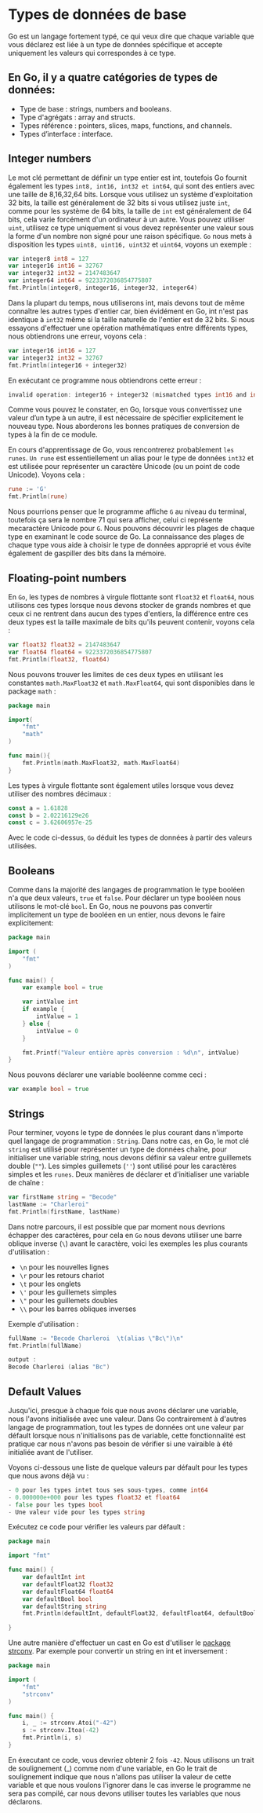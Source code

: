 # Types de données de base

Go est un langage fortement typé, ce qui veux dire que chaque variable que vous déclarez est liée à un type de données spécifique et accepte uniquement les valeurs qui correspondes à ce type.

## En Go, il y a quatre catégories de types de données:
 - Type de base : strings, numbers and booleans.
 - Type d'agrégats : array and structs.
 - Types référence : pointers, slices, maps, functions, and channels.
 - Types d’interface : interface.

 ## Integer numbers

Le mot clé permettant de définir un type entier est int, toutefois Go fournit également les types `int8, int16, int32 et int64`, qui sont des entiers avec une taille de 8,16,32,64 bits.
Lorsque vous utilisez un système d'exploitation 32 bits, la taille est généralement de 32 bits si vous utilisez juste `int`, comme pour les système de 64 bits, la taille de `int` est généralement de 64 bits, cela varie forcément d'un ordinateur à un autre.
Vous pouvez utiliser `uint`, utilisez ce type uniquement si vous devez représenter une valeur sous la forme d'un nombre non signé pour une raison spécifique.
`Go` nous mets à disposition les types `uint8, uint16, uint32` et `uint64`, voyons un exemple : 

```go
var integer8 int8 = 127
var integer16 int16 = 32767
var integer32 int32 = 2147483647
var integer64 int64 = 9223372036854775807
fmt.Println(integer8, integer16, integer32, integer64)
```
Dans la plupart du temps, nous utiliserons int, mais devons tout de même connaître les autres types d'entier car, bien évidément en Go, int n'est pas identique à `int32` même si la taille naturelle de l'entier est de 32 bits. Si nous essayons d'effectuer une opération mathématiques entre différents types, nous obtiendrons une erreur, voyons cela :

```go
var integer16 int16 = 127
var integer32 int32 = 32767
fmt.Println(integer16 + integer32)
``` 
En exécutant ce programme nous obtiendrons cette erreur : 
```go
invalid operation: integer16 + integer32 (mismatched types int16 and int32)
```
Comme vous pouvez le constater, en Go, lorsque vous convertissez une valeur d’un type à un autre, il est nécessaire de spécifier explicitement le nouveau type. Nous aborderons les bonnes pratiques de conversion de types à la fin de ce module.

En cours d'apprentissage de Go, vous rencontrerez probablement `les runes`. `Un rune` est essentiellement un alias pour le type de données `int32` et est utilisée pour représenter un caractère Unicode (ou un point de code Unicode). Voyons cela : 

```go
rune := 'G'
fmt.Println(rune)
```
Nous pourrions penser que le programme affiche `G` au niveau du terminal, toutefois ça sera le nombre 71 qui sera afficher, celui ci représente mecaractère Unicode pour `G`.
Nous pouvons découvrir les plages de chaque type en examinant le code source de Go. La connaissance des plages de chaque type vous aide à choisir le type de données approprié et vous évite également de gaspiller des bits dans la mémoire.

## Floating-point numbers

En `Go`, les types de nombres à virgule flottante sont `float32` et `float64`, nous utilisons ces types lorsque nous devons stocker de grands nombres et que ceux ci ne rentrent dans aucun des types d'entiers, la différence entre ces deux types est la taille maximale de bits qu'ils peuvent contenir, voyons cela :
```go
var float32 float32 = 2147483647
var float64 float64 = 9223372036854775807
fmt.Println(float32, float64)
```
Nous pouvons trouver les limites de ces deux types en utilisant les constantes `math.MaxFloat32` et `math.MaxFloat64`, qui sont disponibles dans le package `math` : 

```go
package main

import(
    "fmt"
    "math"
)

func main(){
    fmt.Println(math.MaxFloat32, math.MaxFloat64)
}
```
Les types à virgule flottante sont également utiles lorsque vous devez utiliser des nombres décimaux : 
```go
const a = 1.61828
const b = 2.02216129e26
const c = 3.62606957e-25
```
Avec le code ci-dessus, `Go` déduit les types de données à partir des valeurs utilisées.

## Booleans

Comme dans la majorité des langages de programmation le type booléen n'a que deux valeurs, `true` et `false`.
Pour déclarer un type booléen nous utilisons le mot-clé `bool`. En Go, nous ne pouvons pas convertir implicitement un type de booléen en un entier, nous devons le faire explicitement:
```go
package main

import (
	"fmt"
)

func main() {
	var example bool = true

	var intValue int
	if example {
		intValue = 1
	} else {
		intValue = 0
	}

	fmt.Printf("Valeur entière après conversion : %d\n", intValue)
}
```

Nous pouvons déclarer une variable booléenne comme ceci : 
```go
var example bool = true
```
## Strings

Pour terminer, voyons le type de données le plus courant dans n'importe quel langage de programmation : `String`. Dans notre cas, en Go, le mot clé `string` est utilisé pour représenter un type de données chaîne, pour initialiser une variable string, nous devons définir sa valeur entre guillemets double (`""`). Les simples guillemets (`''`) sont utilisé pour les caractères simples et les `runes`.
Deux manières de déclarer et d'initialiser une variable de chaîne :
```go
var firstName string = "Becode"
lastName := "Charleroi"
fmt.Println(firstName, lastName)
```
Dans notre parcours, il est possible que par moment nous devrions échapper des caractères, pour cela en `Go` nous devons utiliser une barre oblique inverse (`\`) avant le caractère, voici les exemples les plus courants d'utilisation : 
- `\n` pour les nouvelles lignes
- `\r` pour les retours chariot
- `\t` pour les onglets
- `\'` pour les guillemets simples
- `\"` pour les guillemets doubles
- `\\` pour les barres obliques inverses

Exemple d'utilisation : 
```go
fullName := "Becode Charleroi  \t(alias \"Bc\")\n"
fmt.Println(fullName)

output : 
Becode Charleroi (alias "Bc")
```

## Default Values

Jusqu'ici, presque à chaque fois que nous avons déclarer une variable, nous l'avons initialisée avec une valeur. Dans Go contrairement à d'autres langage de programmation, tout les types de données ont une valeur par défault lorsque nous n'initialisons pas de variable, cette fonctionnalité est pratique car nous n'avons pas besoin de vérifier si une vairaible à été initialiée avant de l'utiliser.

Voyons ci-dessous une liste de quelque valeurs par défault pour les types que nous avons déjà vu :
```go
- 0 pour les types intet tous ses sous-types, comme int64
- 0.000000e+000 pour les types float32 et float64
- false pour les types bool
- Une valeur vide pour les types string
```
Exécutez ce code pour vérifier les valeurs par défault : 

```go
package main

import "fmt"

func main() {
	var defaultInt int
	var defaultFloat32 float32
	var defaultFloat64 float64
	var defaultBool bool
	var defaultString string
	fmt.Println(defaultInt, defaultFloat32, defaultFloat64, defaultBool, defaultString)

}
```
Une autre manière d'effectuer un cast en Go est d'utiliser le [package strconv](https://pkg.go.dev/strconv). Par exemple pour convertir un string en int et inversement :

```go
package main

import (
    "fmt"
    "strconv"
)

func main() {
    i, _ := strconv.Atoi("-42")
    s := strconv.Itoa(-42)
    fmt.Println(i, s)
}
```
En éxecutant ce code, vous devriez obtenir 2 fois `-42`.
Nous utilisons un trait de soulignement (_) comme nom d'une variable, en Go le trait de soulignement indique que nous n'allons pas utiliser la valeur de cette variable et que nous voulons l'ignorer dans le cas inverse le programme ne sera pas compilé, car nous devons utiliser toutes les variables que nous déclarons.
